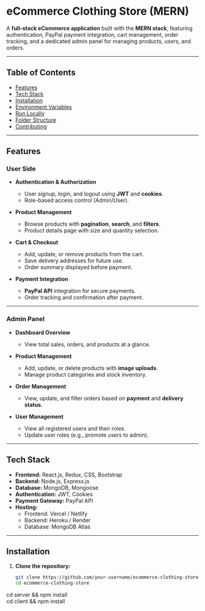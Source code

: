 # eCommerce Clothing Store (MERN)

A **full-stack eCommerce application** built with the **MERN stack**, featuring authentication, PayPal payment integration, cart management, order tracking, and a dedicated admin panel for managing products, users, and orders.

---

## Table of Contents
- [Features](#features)
- [Tech Stack](#tech-stack)
- [Installation](#installation)
- [Environment Variables](#environment-variables)
- [Run Locally](#run-locally)
- [Folder Structure](#folder-structure)
- [Contributing](#contributing)

---

## Features

### User Side
- **Authentication & Authorization**  
  - User signup, login, and logout using **JWT** and **cookies**.  
  - Role-based access control (Admin/User).  

- **Product Management**  
  - Browse products with **pagination**, **search**, and **filters**.  
  - Product details page with size and quantity selection.

- **Cart & Checkout**  
  - Add, update, or remove products from the cart.  
  - Save delivery addresses for future use.  
  - Order summary displayed before payment.

- **Payment Integration**  
  - **PayPal API** integration for secure payments.  
  - Order tracking and confirmation after payment.

---

### Admin Panel
- **Dashboard Overview**  
  - View total sales, orders, and products at a glance.

- **Product Management**  
  - Add, update, or delete products with **image uploads**.  
  - Manage product categories and stock inventory.

- **Order Management**  
  - View, update, and filter orders based on **payment** and **delivery status**.

- **User Management**  
  - View all registered users and their roles.  
  - Update user roles (e.g., promote users to admin).

---

##  Tech Stack
- **Frontend:** React.js, Redux, CSS, Bootstrap  
- **Backend:** Node.js, Express.js  
- **Database:** MongoDB, Mongoose  
- **Authentication:** JWT, Cookies  
- **Payment Gateway:** PayPal API  
- **Hosting:**  
  - Frontend: Vercel / Netlify  
  - Backend: Heroku / Render  
  - Database: MongoDB Atlas

---

## Installation

1. **Clone the repository:**  
   ```bash
   git clone https://github.com/your-username/ecommerce-clothing-store.git
   cd ecommerce-clothing-store

cd server && npm install  
cd client && npm install  

